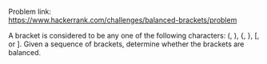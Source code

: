 Problem link: </br>
https://www.hackerrank.com/challenges/balanced-brackets/problem

A bracket is considered to be any one of the following characters: (, ), {, }, [, or ]. Given a sequence of brackets, determine whether the brackets are balanced.